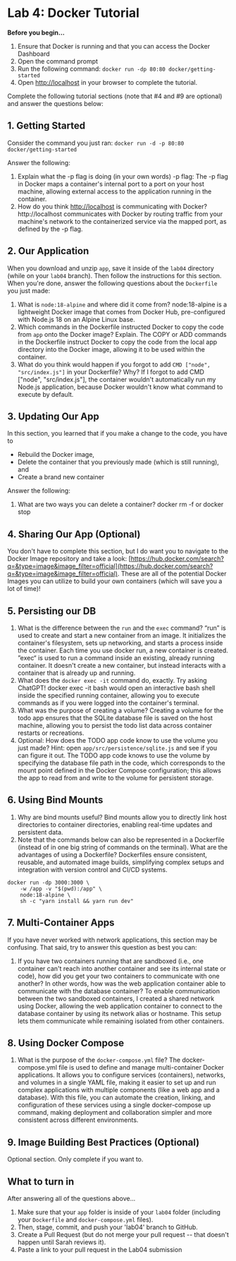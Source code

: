 # Lab 4: Docker Tutorial

**Before you begin...**

1. Ensure that Docker is running and that you can access the Docker Dashboard
1. Open the command prompt
1. Run the following command: `docker run -dp 80:80 docker/getting-started`
1. Open [http://localhost](http://localhost) in your browser to complete the tutorial.

Complete the following tutorial sections (note that #4 and #9 are optional) and answer the questions below:

## 1. Getting Started

Consider the command you just ran: `docker run -d -p 80:80 docker/getting-started`

Answer the following:

1. Explain what the -p flag is doing (in your own words)
   -p flag: The -p flag in Docker maps a container's internal port to a port on your host machine, allowing external access to the application running in the container.
2. How do you think [http://localhost](http://localhost) is communicating with Docker?
   http://localhost communicates with Docker by routing traffic from your machine's network to the containerized service via the mapped port, as defined by the -p flag.

## 2. Our Application

When you download and unzip `app`, save it inside of the `lab04` directory (while on your `lab04` branch). Then follow the instructions for this section. When you're done, answer the following questions about the `Dockerfile` you just made:

1. What is `node:18-alpine` and where did it come from?
   node:18-alpine is a lightweight Docker image that comes from Docker Hub, pre-configured with Node.js 18 on an Alpine Linux base.
2. Which commands in the Dockerfile instructed Docker to copy the code from `app` onto the Docker image? Explain.
   The COPY or ADD commands in the Dockerfile instruct Docker to copy the code from the local app directory into the Docker image, allowing it to be used within the container.
3. What do you think would happen if you forgot to add `CMD ["node", "src/index.js"]` in your Dockerfile? Why?
   If I forgot to add CMD ["node", "src/index.js"], the container wouldn't automatically run my Node.js application, because Docker wouldn't know what command to execute by default.

## 3. Updating Our App

In this section, you learned that if you make a change to the code, you have to

- Rebuild the Docker image,
- Delete the container that you previously made (which is still running), and
- Create a brand new container

Answer the following:

1. What are two ways you can delete a container?
   docker rm -f <container-id> or docker stop <container-id>

## 4. Sharing Our App (Optional)

You don't have to complete this section, but I do want you to navigate to the Docker Image repository and take a look: [https://hub.docker.com/search?q=&type=image&image_filter=official](https://hub.docker.com/search?q=&type=image&image_filter=official). These are all of the potential Docker Images you can utilize to build your own containers (which will save you a lot of time)!

## 5. Persisting our DB

1. What is the difference between the `run` and the `exec` command?
   “run” is used to create and start a new container from an image. It initializes the container's filesystem, sets up networking, and starts a process inside the container. Each time you use docker run, a new container is created.
   ”exec“ is used to run a command inside an existing, already running container. It doesn't create a new container, but instead interacts with a container that is already up and running.
2. What does the `docker exec -it` command do, exactly. Try asking ChatGPT!
   docker exec -it <container-id> bash would open an interactive bash shell inside the specified running container, allowing you to execute commands as if you were logged into the container's terminal.
3. What was the purpose of creating a volume?
   Creating a volume for the todo app ensures that the SQLite database file is saved on the host machine, allowing you to persist the todo list data across container restarts or recreations.
4. Optional: How does the TODO app code know to use the volume you just made? Hint: open `app/src/persistence/sqlite.js` and see if you can figure it out.
   The TODO app code knows to use the volume by specifying the database file path in the code, which corresponds to the mount point defined in the Docker Compose configuration; this allows the app to read from and write to the volume for persistent storage.

## 6. Using Bind Mounts

1. Why are bind mounts useful?
   Bind mounts allow you to directly link host directories to container directories, enabling real-time updates and persistent data.
2. Note that the commands below can also be represented in a Dockerfile (instead of in one big string of commands on the terminal). What are the advantages of using a Dockerfile?
   Dockerfiles ensure consistent, reusable, and automated image builds, simplifying complex setups and integration with version control and CI/CD systems.

```
docker run -dp 3000:3000 \
    -w /app -v "$(pwd):/app" \
    node:18-alpine \
    sh -c "yarn install && yarn run dev"
```

## 7. Multi-Container Apps

If you have never worked with network applications, this section may be confusing. That said, try to answer this question as best you can:

1. If you have two containers running that are sandboxed (i.e., one container can't reach into another container and see its internal state or code), how did you get your two containers to communicate with one another? In other words, how was the web application container able to communicate with the database container?
   To enable communication between the two sandboxed containers, I created a shared network using Docker, allowing the web application container to connect to the database container by using its network alias or hostname. This setup lets them communicate while remaining isolated from other containers.

## 8. Using Docker Compose

1. What is the purpose of the `docker-compose.yml` file?
   The docker-compose.yml file is used to define and manage multi-container Docker applications. It allows you to configure services (containers), networks, and volumes in a single YAML file, making it easier to set up and run complex applications with multiple components (like a web app and a database). With this file, you can automate the creation, linking, and configuration of these services using a single docker-compose up command, making deployment and collaboration simpler and more consistent across different environments.

## 9. Image Building Best Practices (Optional)

Optional section. Only complete if you want to.

## What to turn in

After answering all of the questions above...

1. Make sure that your `app` folder is inside of your `lab04` folder (including your `Dockerfile` and `docker-compose.yml` files).
1. Then, stage, commit, and push your 'lab04' branch to GitHub.
1. Create a Pull Request (but do not merge your pull request -- that doesn't happen until Sarah reviews it).
1. Paste a link to your pull request in the Lab04 submission
